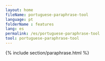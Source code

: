 ```yaml
---
layout: home
fileName: portuguese-paraphrase-tool
language: pt
folderName : features
lang: es
permalink: /es/portuguese-paraphrase-tool
tool: portuguese-paraphrase-tool
---
```

{% include section/paraphrase.html %}